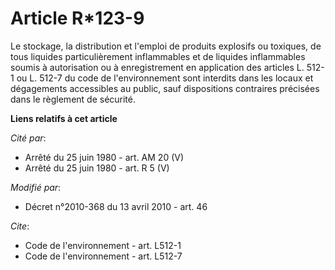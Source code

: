 # Article R*123-9

Le stockage, la distribution et l'emploi de produits explosifs ou toxiques, de tous liquides particulièrement inflammables et
de liquides inflammables soumis à autorisation ou à enregistrement en application des articles L. 512-1 ou L. 512-7 du code
de l'environnement sont interdits dans les locaux et dégagements accessibles au public, sauf dispositions contraires
précisées dans le règlement de sécurité.

**Liens relatifs à cet article**

_Cité par_:

  - Arrêté du 25 juin 1980 - art. AM 20 (V)
  - Arrêté du 25 juin 1980 - art. R 5 (V)

_Modifié par_:

  - Décret n°2010-368 du 13 avril 2010 - art. 46

_Cite_:

  - Code de l'environnement - art. L512-1
  - Code de l'environnement - art. L512-7
